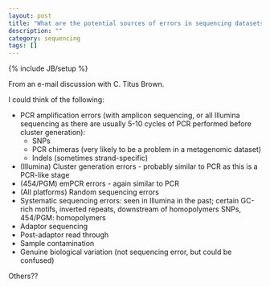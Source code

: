 ```yaml
---
layout: post
title: "What are the potential sources of errors in sequencing datasets?"
description: ""
category: sequencing
tags: []
---
```

{% include JB/setup %}

From an e-mail discussion with C. Titus Brown.

I could think of the following:

* PCR amplification errors (with amplicon sequencing, or all Illumina sequencing as there are usually 5-10 cycles of PCR performed before cluster generation):
  * SNPs
  * PCR chimeras (very likely to be a problem in a metagenomic dataset)
  * Indels (sometimes strand-specific)
* (Illumina) Cluster generation errors - probably similar to PCR as this is a PCR-like stage
* (454/PGM) emPCR errors - again similar to PCR
* (All platforms) Random sequencing errors
* Systematic sequencing errors: seen in Illumina in the past; certain GC-rich motifs, inverted repeats, downstream of homopolymers SNPs, 454/PGM: homopolymers
* Adaptor sequencing
* Post-adaptor read through
* Sample contamination
* Genuine biological variation (not sequencing error, but could be confused)

Others??

